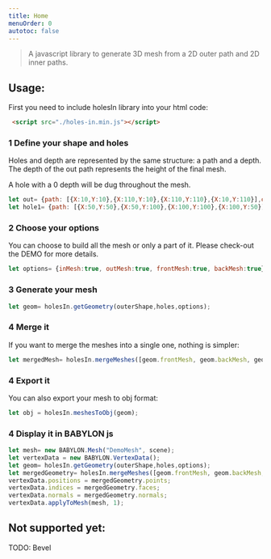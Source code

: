 ```yaml
---
title: Home
menuOrder: 0
autotoc: false
---
```


> A javascript library to generate 3D mesh from a 2D outer path and 2D inner paths.

## Usage:

First you need to include holesIn library into your html code:

```html
 <script src="./holes-in.min.js"></script>
```

### 1 Define your shape and holes


Holes and depth are represented by the same structure: a path and a depth. The depth of the out path represents the height of the final mesh.


A hole with a 0 depth will be dug throughout the mesh.
```javascript
let out= {path: [{X:10,Y:10},{X:110,Y:10},{X:110,Y:110},{X:10,Y:110}],depth:100};
let hole1= {path: [{X:50,Y:50},{X:50,Y:100},{X:100,Y:100},{X:100,Y:50}],depth:0};
 ```

### 2 Choose your options
You can choose to build all the mesh or only a part of it. Please check-out the DEMO for more details.
 ```javascript
let options= {inMesh:true, outMesh:true, frontMesh:true, backMesh:true};
```

### 3 Generate your mesh
```javascript
let geom= holesIn.getGeometry(outerShape,holes,options);
```

### 4 Merge it
If you want to merge the meshes into a single one, nothing is simpler:
```javascript
let mergedMesh= holesIn.mergeMeshes([geom.frontMesh, geom.backMesh, geom.inMesh, geom.outMesh]);
 ```

### 4 Export it
 You can also export your mesh to obj format:
 ```javascript
let obj = holesIn.meshesToObj(geom);
  ```

### 4 Display it in BABYLON js

 ```javascript
let mesh= new BABYLON.Mesh("DemoMesh", scene);
let vertexData = new BABYLON.VertexData();
let geom= holesIn.getGeometry(outerShape,holes,options);
let mergedGeometry= holesIn.mergeMeshes([geom.frontMesh, geom.backMesh, geom.inMesh, geom.outMesh]);
vertexData.positions = mergedGeometry.points;
vertexData.indices = mergedGeometry.faces;
vertexData.normals = mergedGeometry.normals;
vertexData.applyToMesh(mesh, 1);
```


## Not supported yet:
TODO: Bevel
